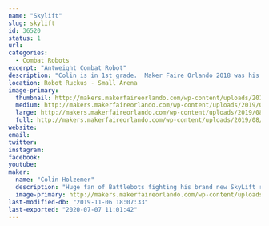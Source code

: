 ```yaml
---
name: "Skylift"
slug: skylift
id: 36520
status: 1
url: 
categories:
  - Combat Robots
excerpt: "Antweight Combat Robot"
description: "Colin is in 1st grade.  Maker Faire Orlando 2018 was his first robot fight and Maker Faire 2019 will be his fifth.  This year there are two more bots on the team in addition to SkyLift.  Rainbow Poison (Rylee) and Cliff Flipper (Adam)."
location: Robot Ruckus - Small Arena
image-primary:
  thumbnail: http://makers.makerfaireorlando.com/wp-content/uploads/2019/08/127411-1-150x150.jpg
  medium: http://makers.makerfaireorlando.com/wp-content/uploads/2019/08/127411-1-300x225.jpg
  large: http://makers.makerfaireorlando.com/wp-content/uploads/2019/08/127411-1-1024x768.jpg
  full: http://makers.makerfaireorlando.com/wp-content/uploads/2019/08/127411-1.jpg
website: 
email: 
twitter: 
instagram: 
facebook: 
youtube: 
maker:
  name: "Colin Holzemer"
  description: "Huge fan of Battlebots fighting his brand new SkyLift robot in the Antweight division.  "
  image-primary: http://makers.makerfaireorlando.com/wp-content/uploads/2018/11/ColinPic.jpg
last-modified-db: "2019-11-06 18:07:33"
last-exported: "2020-07-07 11:01:42"
---
```


